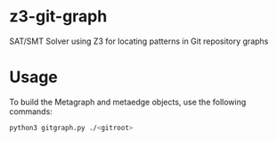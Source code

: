 # z3-git-graph
SAT/SMT Solver using Z3 for locating patterns in Git repository graphs

# Usage
To build the Metagraph and metaedge objects, use the following commands:
```bash
python3 gitgraph.py ./<gitroot>
```
